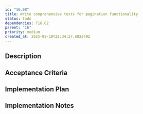 ```yaml
---
id: "16.08"
title: Write comprehensive tests for pagination functionality
status: todo
dependencies: T16.02
parent: "16"
priority: medium
created_at: 2025-09-19T22:34:27.882249Z
---
```

## Description



## Acceptance Criteria
<!-- AC:BEGIN -->


<!-- AC:END -->

## Implementation Plan




## Implementation Notes



